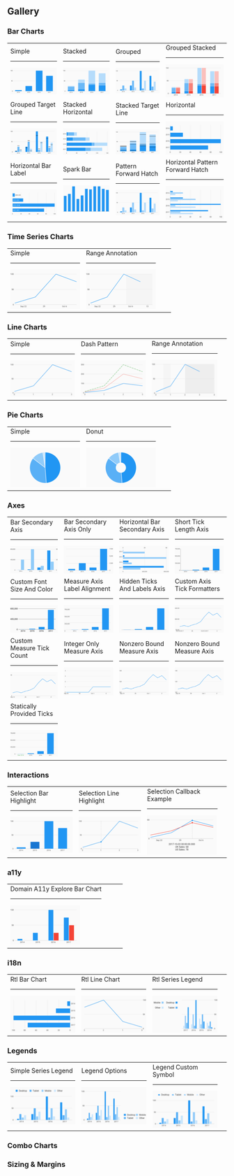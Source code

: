 ## Gallery

[//]: (Do_NOT_modify_gallery__generate_from_code)
[//]: (START_EXAMPLES)

### Bar Charts

| | | | |
| --- | --- | --- | --- |
| Simple<hr>[![](example/bar_charts/simple_thumb.png)](example/bar_charts/simple) | Stacked<hr>[![](example/bar_charts/stacked_thumb.png)](example/bar_charts/stacked) | Grouped<hr>[![](example/bar_charts/grouped_thumb.png)](example/bar_charts/grouped) | Grouped Stacked<hr>[![](example/bar_charts/grouped_stacked_thumb.png)](example/bar_charts/grouped_stacked) |
| Grouped Target Line<hr>[![](example/bar_charts/grouped_target_line_thumb.png)](example/bar_charts/grouped_target_line) | Stacked Horizontal<hr>[![](example/bar_charts/stacked_horizontal_thumb.png)](example/bar_charts/stacked_horizontal) | Stacked Target Line<hr>[![](example/bar_charts/stacked_target_line_thumb.png)](example/bar_charts/stacked_target_line) | Horizontal<hr>[![](example/bar_charts/horizontal_thumb.png)](example/bar_charts/horizontal) |
| Horizontal Bar Label<hr>[![](example/bar_charts/horizontal_bar_label_thumb.png)](example/bar_charts/horizontal_bar_label) | Spark Bar<hr>[![](example/bar_charts/spark_bar_thumb.png)](example/bar_charts/spark_bar) | Pattern Forward Hatch<hr>[![](example/bar_charts/pattern_forward_hatch_thumb.png)](example/bar_charts/pattern_forward_hatch) | Horizontal Pattern Forward Hatch<hr>[![](example/bar_charts/horizontal_pattern_forward_hatch_thumb.png)](example/bar_charts/horizontal_pattern_forward_hatch) |


### Time Series Charts

| | | | |
| --- | --- | --- | --- |
| Simple<hr>[![](example/time_series_charts/simple_thumb.png)](example/time_series_charts/simple) | Range Annotation<hr>[![](example/time_series_charts/range_annotation_thumb.png)](example/time_series_charts/range_annotation) | | |


### Line Charts

| | | | |
| --- | --- | --- | --- |
| Simple<hr>[![](example/line_charts/simple_thumb.png)](example/line_charts/simple) | Dash Pattern<hr>[![](example/line_charts/dash_pattern_thumb.png)](example/line_charts/dash_pattern) | Range Annotation<hr>[![](example/line_charts/range_annotation_thumb.png)](example/line_charts/range_annotation) | |


### Pie Charts

| | | | |
| --- | --- | --- | --- |
| Simple<hr>[![](example/pie_charts/simple_thumb.png)](example/pie_charts/simple) | Donut<hr>[![](example/pie_charts/donut_thumb.png)](example/pie_charts/donut) | | |


### Axes

| | | | |
| --- | --- | --- | --- |
| Bar Secondary Axis<hr>[![](example/axes/bar_secondary_axis_thumb.png)](example/axes/bar_secondary_axis) | Bar Secondary Axis Only<hr>[![](example/axes/bar_secondary_axis_only_thumb.png)](example/axes/bar_secondary_axis_only) | Horizontal Bar Secondary Axis<hr>[![](example/axes/horizontal_bar_secondary_axis_thumb.png)](example/axes/horizontal_bar_secondary_axis) | Short Tick Length Axis<hr>[![](example/axes/short_tick_length_axis_thumb.png)](example/axes/short_tick_length_axis) |
| Custom Font Size And Color<hr>[![](example/axes/custom_font_size_and_color_thumb.png)](example/axes/custom_font_size_and_color) | Measure Axis Label Alignment<hr>[![](example/axes/measure_axis_label_alignment_thumb.png)](example/axes/measure_axis_label_alignment) | Hidden Ticks And Labels Axis<hr>[![](example/axes/hidden_ticks_and_labels_axis_thumb.png)](example/axes/hidden_ticks_and_labels_axis) | Custom Axis Tick Formatters<hr>[![](example/axes/custom_axis_tick_formatters_thumb.png)](example/axes/custom_axis_tick_formatters) |
| Custom Measure Tick Count<hr>[![](example/axes/custom_measure_tick_count_thumb.png)](example/axes/custom_measure_tick_count) | Integer Only Measure Axis<hr>[![](example/axes/integer_only_measure_axis_thumb.png)](example/axes/integer_only_measure_axis) | Nonzero Bound Measure Axis<hr>[![](example/axes/nonzero_bound_measure_axis_thumb.png)](example/axes/nonzero_bound_measure_axis) | Nonzero Bound Measure Axis<hr>[![](example/axes/nonzero_bound_measure_axis_thumb.png)](example/axes/nonzero_bound_measure_axis) |
| Statically Provided Ticks<hr>[![](example/axes/statically_provided_ticks_thumb.png)](example/axes/statically_provided_ticks) | | | |


### Interactions

| | | | |
| --- | --- | --- | --- |
| Selection Bar Highlight<hr>[![](example/interactions/selection_bar_highlight_thumb.png)](example/interactions/selection_bar_highlight) | Selection Line Highlight<hr>[![](example/interactions/selection_line_highlight_thumb.png)](example/interactions/selection_line_highlight) | Selection Callback Example<hr>[![](example/interactions/selection_callback_example_thumb.png)](example/interactions/selection_callback_example) | |


### a11y

| | | | |
| --- | --- | --- | --- |
| Domain A11y Explore Bar Chart<hr>[![](example/a11ys/domain_a11y_explore_bar_chart_thumb.png)](example/a11ys/domain_a11y_explore_bar_chart) | | | |


### i18n

| | | | |
| --- | --- | --- | --- |
| Rtl Bar Chart<hr>[![](example/i18ns/rtl_bar_chart_thumb.png)](example/i18ns/rtl_bar_chart) | Rtl Line Chart<hr>[![](example/i18ns/rtl_line_chart_thumb.png)](example/i18ns/rtl_line_chart) | Rtl Series Legend<hr>[![](example/i18ns/rtl_series_legend_thumb.png)](example/i18ns/rtl_series_legend) | |


### Legends

| | | | |
| --- | --- | --- | --- |
| Simple Series Legend<hr>[![](example/legends/simple_series_legend_thumb.png)](example/legends/simple_series_legend) | Legend Options<hr>[![](example/legends/legend_options_thumb.png)](example/legends/legend_options) | Legend Custom Symbol<hr>[![](example/legends/legend_custom_symbol_thumb.png)](example/legends/legend_custom_symbol) | |

[//]: (END_EXAMPLES)

### Combo Charts

### Sizing & Margins
